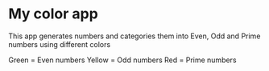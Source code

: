# My color app

This app generates numbers and categories them into Even, Odd and Prime numbers using different colors

Green = Even numbers
Yellow = Odd numbers
Red = Prime numbers